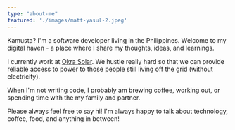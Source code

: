 ```yaml
---
type: "about-me"
featured: './images/matt-yasul-2.jpeg'
---
```


Kamusta? I'm a software developer living in the Philippines. Welcome to my digital haven - a place where I share my thoughts, ideas, and learnings.

I currently work at [Okra Solar](https://www.okrasolar.com). We hustle really hard so that we can provide reliable access to power to those people still living off the grid (without electricity).

When I'm not writing code, I probably am brewing coffee, working out, or spending time with the my family and partner.

Please always feel free to say hi! I'm always happy to talk about technology, coffee, food, and anything in between!